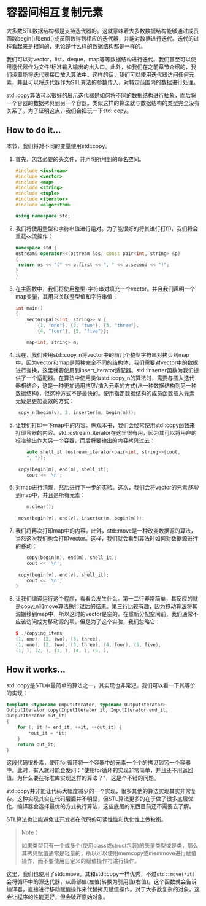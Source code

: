 # 容器间相互复制元素

大多数STL数据结构都是支持迭代器的。这就意味着大多数数据结构能够通过成员函数begin()和end()成员函数得到相应的迭代器，并能对数据进行迭代。迭代的过程看起来是相同的，无论是什么样的数据结构都是一样的。

我们可以对vector，list，deque，map等等数据结构进行迭代。我们甚至可以使用迭代器作为文件/标准输入输出的出入口。此外，如我们在之前章节介绍的，我们设置能将迭代器接口放入算法中。这样的话，我们可以使用迭代器访问任何元素，并且可以将迭代器作为STL算法的参数传入，对特定范围内的数据进行处理。

std::copy算法可以很好的展示迭代器是如何将不同的数据结构进行抽象，而后将一个容器的数据拷贝到另一个容器。类似这样的算法就与数据结构的类型完全没有关系了。为了证明这点，我们会把玩一下std::copy。

## How to do it...

本节，我们将对不同的变量使用std::copy。

1. 首先，包含必要的头文件，并声明所用到的命名空间。

   ```c++
   #include <iostream>
   #include <vector>
   #include <map>
   #include <string>
   #include <tuple>
   #include <iterator>
   #include <algorithm>

   using namespace std;
   ```

2. 我们将使用整型和字符串值进行组对。为了能很好的将其进行打印，我们将会重载`<<`流操作：

   ```c++
   namespace std {
   ostream& operator<<(ostream &os, const pair<int, string> &p)
   {
   	return os << "(" << p.first << ", " << p.second << ")";
   }
   }
   ```

3. 在主函数中，我们将使用整型-字符串对填充一个vector。并且我们声明一个map变量，其用来关联整型值和字符串值：

   ```c++
   int main()
   {
       vector<pair<int, string>> v {
           {1, "one"}, {2, "two"}, {3, "three"},
           {4, "four"}, {5, "five"}};
       
       map<int, string> m;
   ```

4. 现在，我们使用std::copy_n将vector中的前几个整型字符串对拷贝到map中。因为vector和map是两种完全不同的结构体，我们需要对vector中的数据进行变换，这里就要使用到insert_iterator适配器。std::inserter函数为我们提供了一个适配器。在算法中使用类似std::copy_n的算法时，需要与插入迭代器相结合，这是一种更加通用拷贝/插入元素的方式(从一种数据结构到另一种数据结构)，但这种方式不是最快的。使用指定数据结构的成员函数插入元素无疑是更加高效的方式：

   ```c++
   	copy_n(begin(v), 3, inserter(m, begin(m)));
   ```

5. 让我们打印一下map中的内容。纵观本书，我们会经常使用std::copy函数来打印容器的内容。std::ostream_iterator在这里很有用，因为其可以将用户的标准输出作为另一个容器，而后将要输出的内容拷贝过去：

   ```c++
       auto shell_it (ostream_iterator<pair<int, string>>{cout,
       ", "});
       
   	copy(begin(m), end(m), shell_it);
       cout << '\n';
   ```

6. 对map进行清理，然后进行下一步的实验。这次，我们会将vector的元素*移动*到map中，并且是所有元素：

   ```c++
       m.clear();
       
   	move(begin(v), end(v), inserter(m, begin(m)));
   ```

7. 我们将再次打印map中的内容。此外，std::move是一种改变数据源的算法，当然这次我们也会打印vector。这样，我们就会看到算法时如何对数据源进行的移动：

   ```c++
       copy(begin(m), end(m), shell_it);
       cout << '\n';
       
   	copy(begin(v), end(v), shell_it);
       cout << '\n';
   }
   ```

8. 让我们编译运行这个程序，看看会发生什么。第一二行非常简单，其反应的就是copy_n和move算法执行过后的结果。第三行比较有趣，因为移动算法将其源搬移到map中，所以这时的vector是空的。在重新分配空间前，我们通常不应该访问成为移动源的项，但是为了这个实验，我们忽略它：

   ```c++
   $ ./copying_items
   (1, one), (2, two), (3, three),
   (1, one), (2, two), (3, three), (4, four), (5, five),
   (1, ), (2, ), (3, ), (4, ), (5, ),
   ```

## How it works...

 std::copy是STL中最简单的算法之一，其实现也非常短。我们可以看一下其等价的实现：

```c++
template <typename InputIterator, typename OutputIterator>
OutputIterator copy(InputIterator it, InputIterator end_it,
OutputIterator out_it)
{
    for (; it != end_it; ++it, ++out_it) {
    	*out_it = *it;
    }
    return out_it;
}
```

这段代码很朴素，使用for循环将一个容器中的元素一个个的拷贝到另一个容器中。此时，有人就可能会发问："使用for循环的实现非常简单，并且还不用返回值。为什么要在标准库实现这样的算法？"，这是个不错的问题。

std::copy并非能让代码大幅度减少的一个实现，很多其他的算法实现其实非常复杂。这种实现其实在代码层面并不明显，但STL算法更多的在于做了很多底层优化，编译器会选择最优的方式执行算法，这些底层的东西目前还不需要去了解。

STL算法也让能避免让开发者在代码的可读性性和优化性上做权衡。

> Note：
>
> 如果类型只有一个或多个(使用class或struct包装)的矢量类型或是类，那么其拷贝赋值通常是轻量的，所以可以使用memcopy或memmove进行赋值操作，而不要使用自定义的赋值操作符进行操作。

这里，我们也使用了std::move。其和std::copy一样优秀，不过`std::move(*it)`会将循环中的源迭代器，从局部值(左值)转换为引用值(右值)。这个函数就会告诉编译器，直接进行移动赋值操作来代替拷贝赋值操作。对于大多数复杂的对象，这会让程序的性能更好，但会破坏原始对象。


